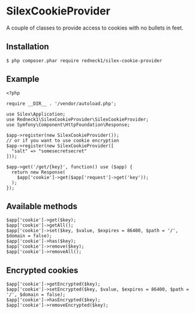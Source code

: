 # SilexCookieProvider
A couple of classes to provide access to cookies with no bullets in feet.

## Installation

```
$ php composer.phar require redneck1/silex-cookie-provider
```

## Example

```
<?php

require __DIR__ . '/vendor/autoload.php';

use Silex\Application;
use Redneck1\SilexCookieProvider\SilexCookieProvider;
use Symfony\Component\HttpFoundation\Response;

$app->register(new SilexCookieProvider());
// or if you want to use cookie encryption
$app->register(new SilexCookieProvider([
  "salt" => "somesecretsecret"
]));

$app->get('/get/{key}', function() use ($app) {
  return new Response(
    $app['cookie']->get($app['request']->get('key'));
  );
});
```

## Available methods

```
$app['cookie']->get($key);
$app['cookie']->getAll();
$app['cookie']->set($key, $value, $expires = 86400, $path = '/', $domain = false);
$app['cookie']->has($key);
$app['cookie']->remove($key);
$app['cookie']->removeAll();
```

## Encrypted cookies

```
$app['cookie']->getEncrypted($key);
$app['cookie']->setEncrypted($key, $value, $expires = 86400, $path = '/', $domain = false);
$app['cookie']->hasEncrypted($key);
$app['cookie']->removeEncrypted($key);
```

